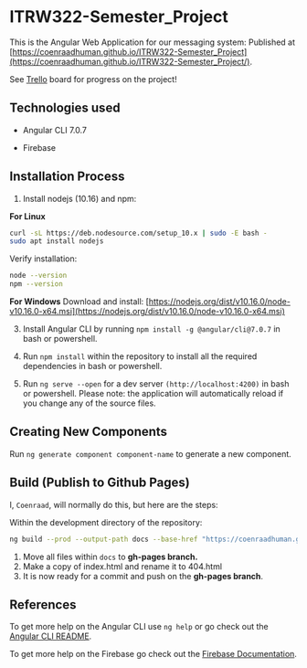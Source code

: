 
# ITRW322-Semester_Project

This is the Angular Web Application for our messaging system:
Published at [https://coenraadhuman.github.io/ITRW322-Semester_Project](https://coenraadhuman.github.io/ITRW322-Semester_Project/).
  
See [Trello](https://trello.com/en) board for progress on the project!  

## Technologies used

- Angular CLI 7.0.7

- Firebase

## Installation Process

1. Install nodejs (10.16) and npm:

**For Linux**
```bash
curl -sL https://deb.nodesource.com/setup_10.x | sudo -E bash -
sudo apt install nodejs
```
Verify installation:
```bash
node --version  
npm --version
```
**For Windows**
Download and install: [https://nodejs.org/dist/v10.16.0/node-v10.16.0-x64.msi](https://nodejs.org/dist/v10.16.0/node-v10.16.0-x64.msi)

3. Install Angular CLI by running `npm install -g @angular/cli@7.0.7` in bash or powershell.

4. Run `npm install` within the repository to install all the required dependencies in bash or powershell.

5. Run `ng serve --open` for a dev server `(http://localhost:4200)` in bash or powershell. Please note: the application will automatically reload if you change any of the source files.

## Creating New Components

Run `ng generate component component-name` to generate a new component. 

## Build (Publish to Github Pages)
I, `Coenraad`, will normally do this, but here are the steps:

Within the development directory of the repository:
```bash
ng build --prod --output-path docs --base-href "https://coenraadhuman.github.io/ITRW322-Semester_Project"
```
1. Move all files within `docs` to **gh-pages branch.** 
1. Make a copy of index.html and rename it to 404.html
1. It is now ready for a commit and push on the **gh-pages branch**.

## References

To get more help on the Angular CLI use `ng help` or go check out the [Angular CLI README](https://github.com/angular/angular-cli/blob/master/README.md).

To get more help on the Firebase go check out the [Firebase Documentation]([https://firebase.google.com/docs/reference](https://firebase.google.com/docs/reference)).

